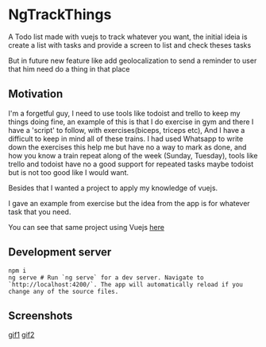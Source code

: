 # NgTrackThings

A Todo list made with vuejs to track whatever you want, 
the initial ideia is create a list with tasks and provide a screen to list and check theses tasks

But in future new feature like add geolocalization to send a reminder to user that him need do a thing in that place

## Motivation
I'm a forgetful guy, I need to use tools like todoist and trello to keep my things doing fine, an example of this is that I do exercise in gym and there I have a 'script' to follow, with exercises(biceps, triceps etc), And I have a difficult to keep in mind all of these trains. I had used Whatsapp to write down the exercises this help me but have no a way to mark as done, and how you know a train repeat along of the week (Sunday, Tuesday), tools like trello and todoist have no a good support for repeated tasks maybe todoist but is not too good like I would want.

Besides that I wanted a project to apply my knowledge of vuejs.

I gave an example from exercise but the idea from the app is for whatever task that you need.


You can see that same project using Vuejs [here](https://github.com/valterbarros/trackthings)

## Development server

```
npm i
ng serve # Run `ng serve` for a dev server. Navigate to `http://localhost:4200/`. The app will automatically reload if you change any of the source files.
```

## Screenshots

[gif1](https://trello-attachments.s3.amazonaws.com/5b1f32fc8c8a6315142c70be/5b1f32fc8c8a6315142c70cf/64deffb46b571be4a508d4c2f116468b/Screen-Recording-2020-01-27-at-23.48.06.gif)
[gif2](https://trello-attachments.s3.amazonaws.com/5b1f32fc8c8a6315142c70be/5b1f32fc8c8a6315142c70cf/ac8df742554b2e65bbc71b20d33b8f2f/Screen-Recording-2020-01-27-at-23.39.28.gif)